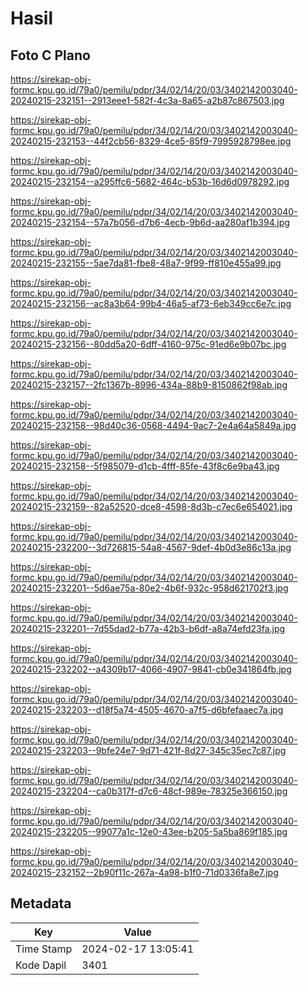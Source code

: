 # Hasil

## Foto C Plano

https://sirekap-obj-formc.kpu.go.id/79a0/pemilu/pdpr/34/02/14/20/03/3402142003040-20240215-232151--2913eee1-582f-4c3a-8a65-a2b87c867503.jpg

https://sirekap-obj-formc.kpu.go.id/79a0/pemilu/pdpr/34/02/14/20/03/3402142003040-20240215-232153--44f2cb56-8329-4ce5-85f9-7995928798ee.jpg

https://sirekap-obj-formc.kpu.go.id/79a0/pemilu/pdpr/34/02/14/20/03/3402142003040-20240215-232154--a295ffc6-5682-464c-b53b-16d6d0978292.jpg

https://sirekap-obj-formc.kpu.go.id/79a0/pemilu/pdpr/34/02/14/20/03/3402142003040-20240215-232154--57a7b056-d7b6-4ecb-9b6d-aa280af1b394.jpg

https://sirekap-obj-formc.kpu.go.id/79a0/pemilu/pdpr/34/02/14/20/03/3402142003040-20240215-232155--5ae7da81-fbe8-48a7-9f99-ff810e455a99.jpg

https://sirekap-obj-formc.kpu.go.id/79a0/pemilu/pdpr/34/02/14/20/03/3402142003040-20240215-232156--ac8a3b64-99b4-46a5-af73-6eb349cc6e7c.jpg

https://sirekap-obj-formc.kpu.go.id/79a0/pemilu/pdpr/34/02/14/20/03/3402142003040-20240215-232156--80dd5a20-6dff-4160-975c-91ed6e9b07bc.jpg

https://sirekap-obj-formc.kpu.go.id/79a0/pemilu/pdpr/34/02/14/20/03/3402142003040-20240215-232157--2fc1367b-8996-434a-88b9-8150862f98ab.jpg

https://sirekap-obj-formc.kpu.go.id/79a0/pemilu/pdpr/34/02/14/20/03/3402142003040-20240215-232158--98d40c36-0568-4494-9ac7-2e4a64a5849a.jpg

https://sirekap-obj-formc.kpu.go.id/79a0/pemilu/pdpr/34/02/14/20/03/3402142003040-20240215-232158--5f985079-d1cb-4fff-85fe-43f8c6e9ba43.jpg

https://sirekap-obj-formc.kpu.go.id/79a0/pemilu/pdpr/34/02/14/20/03/3402142003040-20240215-232159--82a52520-dce8-4598-8d3b-c7ec6e654021.jpg

https://sirekap-obj-formc.kpu.go.id/79a0/pemilu/pdpr/34/02/14/20/03/3402142003040-20240215-232200--3d726815-54a8-4567-9def-4b0d3e86c13a.jpg

https://sirekap-obj-formc.kpu.go.id/79a0/pemilu/pdpr/34/02/14/20/03/3402142003040-20240215-232201--5d6ae75a-80e2-4b6f-932c-958d621702f3.jpg

https://sirekap-obj-formc.kpu.go.id/79a0/pemilu/pdpr/34/02/14/20/03/3402142003040-20240215-232201--7d55dad2-b77a-42b3-b6df-a8a74efd23fa.jpg

https://sirekap-obj-formc.kpu.go.id/79a0/pemilu/pdpr/34/02/14/20/03/3402142003040-20240215-232202--a4309b17-4066-4907-9841-cb0e341864fb.jpg

https://sirekap-obj-formc.kpu.go.id/79a0/pemilu/pdpr/34/02/14/20/03/3402142003040-20240215-232203--d18f5a74-4505-4670-a7f5-d6bfefaaec7a.jpg

https://sirekap-obj-formc.kpu.go.id/79a0/pemilu/pdpr/34/02/14/20/03/3402142003040-20240215-232203--9bfe24e7-9d71-421f-8d27-345c35ec7c87.jpg

https://sirekap-obj-formc.kpu.go.id/79a0/pemilu/pdpr/34/02/14/20/03/3402142003040-20240215-232204--ca0b317f-d7c6-48cf-989e-78325e366150.jpg

https://sirekap-obj-formc.kpu.go.id/79a0/pemilu/pdpr/34/02/14/20/03/3402142003040-20240215-232205--99077a1c-12e0-43ee-b205-5a5ba869f185.jpg

https://sirekap-obj-formc.kpu.go.id/79a0/pemilu/pdpr/34/02/14/20/03/3402142003040-20240215-232152--2b90f11c-267a-4a98-b1f0-71d0336fa8e7.jpg


## Metadata

| Key        | Value               |
| ---------- | ------------------- |
| Time Stamp | 2024-02-17 13:05:41 |
| Kode Dapil | 3401                |



